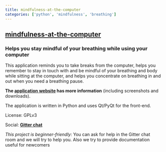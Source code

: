 ```yaml
---
title: mindfulness-at-the-computer
categories: ['python', 'mindfulness', 'breathing']
---
```

## [mindfulness-at-the-computer](https://github.com/mindfulness-at-the-computer/mindfulness-at-the-computer)

### Helps you stay mindful of your breathing while using your computer


This application reminds you to take breaks from the computer, helps you
remember to stay in touch with and be mindful of your breathing and body
while sitting at the computer, and helps you concentrate on breathing
in and out when you need a breathing pause.

**The [application website](https://mindfulness-at-the-computer.gitlab.io/)
has more information** (including screenshots and downloads).

The application is written in Python and uses Qt/PyQt for the front-end.

License: GPLv3

Social: [**Gitter chat**](https://gitter.im/mindfulness-at-the-computer/Lobby)

*This project is beginner-friendly:* You can ask for help in the Gitter
chat room and we will try to help you. Also we try to provide documentation
useful for newcomers
